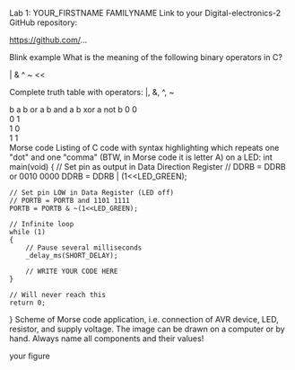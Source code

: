 Lab 1: YOUR_FIRSTNAME FAMILYNAME
Link to your Digital-electronics-2 GitHub repository:

https://github.com/...

Blink example
What is the meaning of the following binary operators in C?

|
&
^
~
<<
>>
Complete truth table with operators: |, &, ^, ~

b	a	b or a	b and a	b xor a	not b
0	0				
0	1				
1	0				
1	1				
Morse code
Listing of C code with syntax highlighting which repeats one "dot" and one "comma" (BTW, in Morse code it is letter A) on a LED:
int main(void)
{
    // Set pin as output in Data Direction Register
    // DDRB = DDRB or 0010 0000
    DDRB = DDRB | (1<<LED_GREEN);

    // Set pin LOW in Data Register (LED off)
    // PORTB = PORTB and 1101 1111
    PORTB = PORTB & ~(1<<LED_GREEN);

    // Infinite loop
    while (1)
    {
        // Pause several milliseconds
        _delay_ms(SHORT_DELAY);

        // WRITE YOUR CODE HERE
    }

    // Will never reach this
    return 0;
}
Scheme of Morse code application, i.e. connection of AVR device, LED, resistor, and supply voltage. The image can be drawn on a computer or by hand. Always name all components and their values!

your figure
